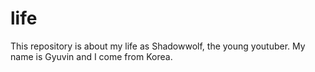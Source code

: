 # life
This repository is about my life as Shadowwolf, the young youtuber. My name is Gyuvin and I come from Korea. 

